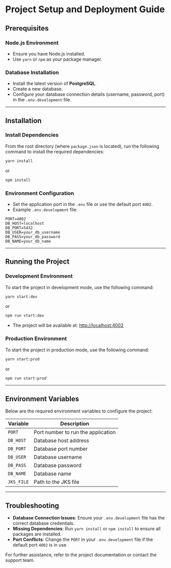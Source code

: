 
# Project Setup and Deployment Guide

## Prerequisites

### Node.js Environment
- Ensure you have Node.js installed.
- Use `yarn` or `npm` as your package manager.

### Database Installation
- Install the latest version of **PostgreSQL**.
- Create a new database.
- Configure your database connection details (username, password, port) in the `.env.development` file.

---

## Installation

### Install Dependencies
From the root directory (where `package.json` is located), run the following command to install the required dependencies:
```bash
yarn install
```
or
```bash
npm install
```

### Environment Configuration
- Set the application port in the `.env` file or use the default port `4002`.
- Example `.env.development` file:
```env
PORT=4002
DB_HOST=localhost
DB_PORT=5432
DB_USER=your_db_username
DB_PASS=your_db_password
DB_NAME=your_db_name
```

---

## Running the Project

### Development Environment
To start the project in development mode, use the following command:
```bash
yarn start:dev
```
or
```bash
npm run start:dev
```
- The project will be available at: [http://localhost:4002](http://localhost:4002)

### Production Environment
To start the project in production mode, use the following command:
```bash
yarn start:prod
```
or
```bash
npm run start:prod
```

---

## Environment Variables
Below are the required environment variables to configure the project:

| Variable   | Description                      |
|------------|----------------------------------|
| `PORT`     | Port number to run the application |
| `DB_HOST`  | Database host address             |
| `DB_PORT`  | Database port number              |
| `DB_USER`  | Database username                 |
| `DB_PASS`  | Database password                 |
| `DB_NAME`  | Database name                     |
| `JKS_FILE` | Path to the JKS file              |

---

## Troubleshooting
- **Database Connection Issues**: Ensure your `.env.development` file has the correct database credentials.
- **Missing Dependencies**: Run `yarn install` or `npm install` to ensure all packages are installed.
- **Port Conflicts**: Change the `PORT` in your `.env.development` file if the default port `4002` is in use.

For further assistance, refer to the project documentation or contact the support team.
